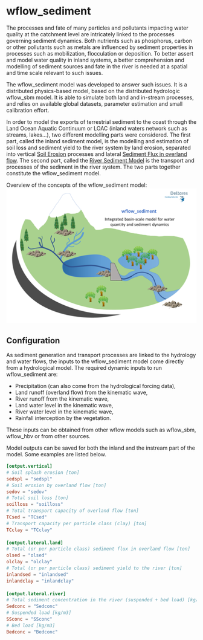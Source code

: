 # wflow\_sediment

The processes and fate of many particles and pollutants impacting water quality at the catchment level are
intricately linked to the processes governing sediment dynamics. Both nutrients such as phosphorus, carbon
or other pollutants such as metals are influenced by sediment properties in processes such as mobilization,
flocculation or deposition. To better assert and model water quality in inland systems, a better comprehension
and modelling of sediment sources and fate in the river is needed at a spatial and time scale relevant to such
issues. 

The wflow_sediment model was developed to answer such issues. It is a distributed physics-based model,
based on the distributed hydrologic wflow_sbm model. It is able to simulate both land and in-stream processes,
and relies on available global datasets, parameter estimation and small calibration effort.

In order to model the exports of terrestrial sediment to the coast through the Land Ocean Aquatic
Continuum or LOAC (inland waters network such as streams, lakes...), two different modelling parts
were considered. The first part, called the inland sediment model, is the modelling and estimation
of soil loss and sediment yield to the river system by land erosion, separated into vertical
[Soil Erosion](@ref) processes and lateral [Sediment Flux in overland flow](@ref). The second part,
called the [River Sediment Model](@ref) is the transport and processes of the sediment in the river
system. The two parts together constitute the wflow\_sediment model.

Overview of the concepts of the wflow_sediment model:
![wflow_sediment](../images/wflow_sediment.png)

## Configuration

As sediment generation and transport processes are linked to the hydrology and water flows, the inputs
to the wflow\_sediment model come directly from a hydrological model. The required dynamic inputs to run
wflow\_sediment are:

-  Precipitation (can also come from the hydrological forcing data),
-  Land runoff (overland flow) from the kinematic wave,
-  River runoff from the kinematic wave,
-  Land water level in the kinematic wave,
-  River water level in the kinematic wave,
-  Rainfall interception by the vegetation.

These inputs can be obtained from other wflow models such as wflow\_sbm, wflow\_hbv or from other sources.

Model outputs can be saved for both the inland and the instream part of the model. Some examples are listed
below.

```toml
[output.vertical]
# Soil splash erosion [ton]
sedspl = "sedspl"
# Soil erosion by overland flow [ton]
sedov = "sedov"
# Total soil loss [ton]
soilloss = "soilloss"
# Total transport capacity of overland flow [ton]
TCsed = "TCsed"
# Transport capacity per particle class (clay) [ton]
TCclay = "TCclay"

[output.lateral.land]
# Total (or per particle class) sediment flux in overland flow [ton]
olsed = "olsed"
olclay = "olclay"
# Total (or per particle class) sediment yield to the river [ton]
inlandsed = "inlandsed"
inlandclay = "inlandclay"

[output.lateral.river]
# Total sediment concentration in the river (suspended + bed load) [kg/m3]
Sedconc = "Sedconc"
# Suspended load [kg/m3]
SSconc = "SSconc"
# Bed load [kg/m3]
Bedconc = "Bedconc"
```
